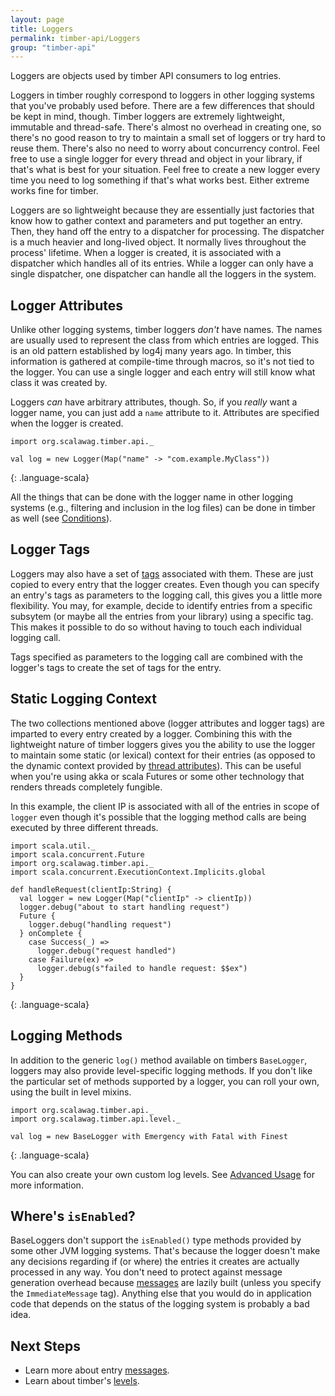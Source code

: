 ```yaml
---
layout: page
title: Loggers
permalink: timber-api/Loggers
group: "timber-api"
---
```


Loggers are objects used by timber API consumers to log entries.

Loggers in timber roughly correspond to loggers in other logging systems that you've probably used before. There are
a few differences that should be kept in mind, though.  Timber loggers are extremely lightweight, immutable and
thread-safe. There's almost no overhead in creating one, so there's no good reason to try to maintain a small set of
loggers or try hard to reuse them.  There's also no need to worry about concurrency control.  Feel free to use a
single logger for every thread and object in your library, if that's what is best for your situation.  Feel free to
create a new logger every time you need to log something if that's what works best.  Either extreme works fine for
timber.

Loggers are so lightweight because they are essentially just factories that know how to gather context and parameters
and put together an entry.  Then, they hand off the entry to a dispatcher for processing.  The dispatcher is a much
heavier and long-lived object.  It normally lives throughout the process' lifetime.  When a logger is created, it is
associated with a dispatcher which handles all of its entries.  While a logger can only have a single dispatcher, one
dispatcher can handle all the loggers in the system.

## Logger Attributes

Unlike other logging systems, timber loggers _don't_ have names. The names are usually used to represent the class
from which entries are logged.  This is an old pattern established by log4j many years ago.  In timber, this
information is gathered at compile-time through macros, so it's not tied to the logger.  You can use a single logger
and each entry will still know what class it was created by.

Loggers _can_ have arbitrary attributes, though.  So, if you _really_ want a logger name, you can just add a `name`
attribute to it.  Attributes are specified when the logger is created.

~~~~
import org.scalawag.timber.api._

val log = new Logger(Map("name" -> "com.example.MyClass"))
~~~~
{: .language-scala}

All the things that can be done with the logger name in other logging systems (e.g., filtering and inclusion in the
log files) can be done in timber as well (see [Conditions](../timber-backend/Conditions)).

## Logger Tags

Loggers may also have a set of [tags](Tags) associated with them.  These are just copied to every entry that the
logger creates.  Even though you can specify an entry's tags as parameters to the logging call, this gives you a
little more flexibility. You may, for example, decide to identify entries from a specific subsytem (or maybe all
the entries from your library) using a specific tag.  This makes it possible to do so without having to touch each
individual logging call.

Tags specified as parameters to the logging call are combined with the logger's tags to create the set of tags for
the entry.

<a name="slc"></a>

## Static Logging Context

The two collections mentioned above (logger attributes and logger tags) are imparted to every entry created by a
logger.  Combining this with the lightweight nature of timber loggers gives you the ability to use the logger to
maintain some static (or lexical) context for their entries (as opposed to the dynamic context provided by [thread
attributes](ThreadAttributes)).  This can be useful when you're using akka or scala Futures or some other technology
that renders threads completely fungible.

In this example, the client IP is associated with all of the entries in scope of `logger` even though it's possible
that the logging method calls are being executed by three different threads.

~~~~
import scala.util._
import scala.concurrent.Future
import org.scalawag.timber.api._
import scala.concurrent.ExecutionContext.Implicits.global

def handleRequest(clientIp:String) {
  val logger = new Logger(Map("clientIp" -> clientIp))
  logger.debug("about to start handling request")
  Future {
    logger.debug("handling request")
  } onComplete {
    case Success(_) =>
      logger.debug("request handled")
    case Failure(ex) =>
      logger.debug(s"failed to handle request: $$ex")
  }
}
~~~~
{: .language-scala}

## Logging Methods

In addition to the generic `log()` method available on timbers `BaseLogger`, loggers may also provide level-specific
logging methods.  If you don't like the particular set of methods supported by a logger, you can roll your own,
using the built in level mixins.

~~~~
import org.scalawag.timber.api._
import org.scalawag.timber.api.level._

val log = new BaseLogger with Emergency with Fatal with Finest
~~~~
{: .language-scala}

You can also create your own custom log levels.  See [Advanced Usage](AdvancedUsage) for more information.

## Where's `isEnabled`?

BaseLoggers don't support the `isEnabled()` type methods provided by some other JVM logging systems.  That's because
the logger doesn't make any decisions regarding if (or where) the entries it creates are actually processed in any way.
You don't need to protect against message generation overhead because [messages](Messages) are lazily built
(unless you specify the `ImmediateMessage` tag). Anything else that you would do in application code that
depends on the status of the logging system is probably a bad idea.

## Next Steps

* Learn more about entry [messages](Messages).
* Learn about timber's [levels](Levels).
